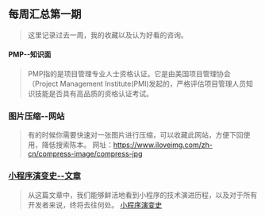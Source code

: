 ## 每周汇总第一期
> 这里记录过去一周，我的收藏以及认为好看的咨询。

#### PMP--知识面
> PMP指的是项目管理专业人士资格认证。它是由美国项目管理协会（Project Management Institute(PMI)发起的，严格评估项目管理人员知识技能是否具有高品质的资格认证考试。

### 图片压缩--网站
> 有的时候你需要快速对一张图片进行压缩，可以收藏此网站，方便下回使用，降低搜索陈本。
> 网址：https://www.iloveimg.com/zh-cn/compress-image/compress-jpg

### [小程序演变史--文章](https://mp.weixin.qq.com/s/Q3Dfrcf5FTmWUrsIkPWncA)
> 从这篇文章中，我们能够鲜活地看到小程序的技术演进历程，以及对于所有开发者来说，终将去往何处。
> [小程序演变史](https://mp.weixin.qq.com/s/Q3Dfrcf5FTmWUrsIkPWncA)

